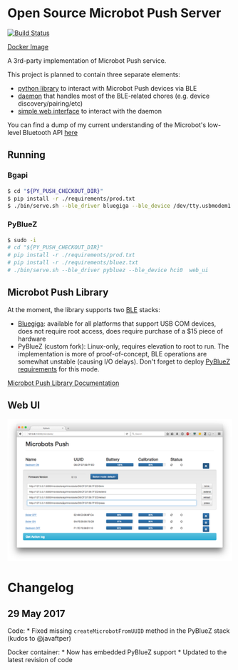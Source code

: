 # Open Source Microbot Push Server

[![Build Status](https://travis-ci.org/VRGhost/PyPush.svg?branch=master)](https://travis-ci.org/VRGhost/PyPush)

[Docker Image](https://hub.docker.com/r/vrghost/pypush/)

A 3rd-party implementation of Microbot Push service.

This project is planned to contain three separate elements:
  * [python library](#microbot-push-library) to interact with Microbot Push devices via BLE
  * [daemon](#microbot-push-daemon) that handles most of the BLE-related chores (e.g. device discovery/pairing/etc)
  * [simple web interface](#web-ui) to interact with the daemon

You can find a dump of my current understanding of the Microbot's low-level Bluetooth API [here](docs/microbot_ble_api.md)

## Running

### Bgapi
```bash
$ cd "${PY_PUSH_CHECKOUT_DIR}"
$ pip install -r ./requirements/prod.txt
$ ./bin/serve.sh --ble_driver bluegiga --ble_device /dev/tty.usbmodem1 web_ui
```

### PyBlueZ
```bash
$ sudo -i
# cd "${PY_PUSH_CHECKOUT_DIR}"
# pip install -r ./requirements/prod.txt
# pip install -r ./requirements/bluez.txt
# ./bin/serve.sh --ble_driver pybluez --ble_device hci0  web_ui
```

## Microbot Push Library

At the moment, the library supports two [BLE](https://en.wikipedia.org/wiki/Bluetooth_low_energy) stacks:
  * [Bluegiga](https://www.silabs.com/products/wireless/bluetooth/bluetooth-smart-modules/Pages/bled112-bluetooth-smart-dongle.aspx): available for all platforms that support USB COM devices, does not require root access, does require purchase of a $15 piece of hardware
  * PyBlueZ (custom fork): Linux-only, requires elevation to root to run. The implementation is more of proof-of-concept, BLE operations are somewhat unstable (causing I/O delays). Don't forget to deploy [PyBlueZ requirements](./requirements/bluez.txt) for this mode.


[Microbot Push Library Documentation](docs/PyPush_lib.md)

## Web UI

![UI Screenshot](./docs/img/web_ui_1.png)

# Changelog

## 29 May 2017

Code:
	* Fixed missing `createMicrobotFromUUID` method in the PyBlueZ stack (kudos to @javaftper)

Docker container:
	* Now has embedded PyBlueZ support
	* Updated to the latest revision of code
